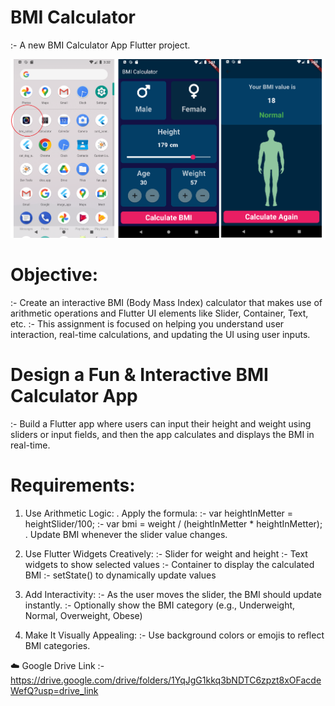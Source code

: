 # BMI Calculator
  :- A new BMI Calculator App Flutter project.

 ![image alt ](https://github.com/mr-yashmaurya/bmi_calculator/blob/af1bc9425f6443377b78ed412222f1edf52c2cc7/BMIScreenshot.png)

# Objective:
  :- Create an interactive BMI (Body Mass Index) calculator that makes use of arithmetic operations and
     Flutter UI elements like Slider, Container, Text, etc.
  :- This assignment is focused on helping you understand user interaction, real-time calculations, and
     updating the UI using user inputs. 

# Design a Fun & Interactive BMI Calculator App
  :- Build a Flutter app where users can input their height and weight using sliders or 
     input fields, and then the app calculates and displays the BMI in real-time.

# Requirements:

  1. Use Arithmetic Logic:
    . Apply the formula:
         :- var heightInMetter = heightSlider/100;
         :- var bmi = weight / (heightInMetter * heightInMetter);
    . Update BMI whenever the slider value changes.
 
     
  2. Use Flutter Widgets Creatively:
     :-  Slider for weight and height
     :-  Text widgets to show selected values
     :-  Container to display the calculated BMI
     :-  setState() to dynamically update values


  3. Add Interactivity:
     :- As the user moves the slider, the BMI should update instantly.
     :- Optionally show the BMI category (e.g., Underweight, Normal, Overweight, Obese)

  4. Make It Visually Appealing:
     :- Use background colors or emojis to reflect BMI categories.

☁️ Google Drive Link
    :-   https://drive.google.com/drive/folders/1YqJgG1kkq3bNDTC6zpzt8xOFacdeWefQ?usp=drive_link    

     
